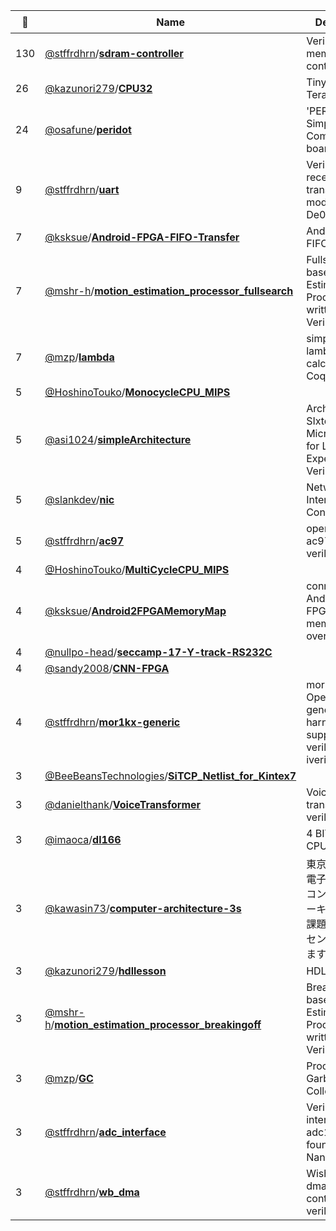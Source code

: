 |:star2: | Name | Description | 🌍|
|---|---|---|---|
|130|[@stffrdhrn](https://github.com/stffrdhrn)/[**sdram-controller**](https://github.com/stffrdhrn/sdram-controller)|Verilog SDRAM memory controller ||
|26|[@kazunori279](https://github.com/kazunori279)/[**CPU32**](https://github.com/kazunori279/CPU32)|Tiny MIPS for Terasic DE0||
|24|[@osafune](https://github.com/osafune)/[**peridot**](https://github.com/osafune/peridot)|'PERIDOT' - Simple & Compact FPGA board||
|9|[@stffrdhrn](https://github.com/stffrdhrn)/[**uart**](https://github.com/stffrdhrn/uart)|Verilog uart receiver and transmitter modules for De0 Nano||
|7|[@ksksue](https://github.com/ksksue)/[**Android-FPGA-FIFO-Transfer**](https://github.com/ksksue/Android-FPGA-FIFO-Transfer)|Android-FPGA FIFO Transfer||
|7|[@mshr-h](https://github.com/mshr-h)/[**motion_estimation_processor_fullsearch**](https://github.com/mshr-h/motion_estimation_processor_fullsearch)|Fullsearch based Motion Estimation Processor written in Verilog-HDL||
|7|[@mzp](https://github.com/mzp)/[**lambda**](https://github.com/mzp/lambda)|simple typed lambda calculus on Coq|[:arrow_upper_right:](http://d.hatena.ne.jp/mzp/)|
|5|[@HoshinoTouko](https://github.com/HoshinoTouko)/[**MonocycleCPU_MIPS**](https://github.com/HoshinoTouko/MonocycleCPU_MIPS)|||
|5|[@asi1024](https://github.com/asi1024)/[**simpleArchitecture**](https://github.com/asi1024/simpleArchitecture)|Architecture of SIxteen-bit MicroProcessor for Laboratory Experiment in Verilog-HDL||
|5|[@slankdev](https://github.com/slankdev)/[**nic**](https://github.com/slankdev/nic)|Network Interface Controller||
|5|[@stffrdhrn](https://github.com/stffrdhrn)/[**ac97**](https://github.com/stffrdhrn/ac97)|opencores ac97 controller verilog core|[:arrow_upper_right:](http://opencores.org/project,ac97)|
|4|[@HoshinoTouko](https://github.com/HoshinoTouko)/[**MultiCycleCPU_MIPS**](https://github.com/HoshinoTouko/MultiCycleCPU_MIPS)|||
|4|[@ksksue](https://github.com/ksksue)/[**Android2FPGAMemoryMap**](https://github.com/ksksue/Android2FPGAMemoryMap)|connects Android to FPGA's memory map over USB.||
|4|[@nullpo-head](https://github.com/nullpo-head)/[**seccamp-17-Y-track-RS232C**](https://github.com/nullpo-head/seccamp-17-Y-track-RS232C)|||
|4|[@sandy2008](https://github.com/sandy2008)/[**CNN-FPGA**](https://github.com/sandy2008/CNN-FPGA)|||
|4|[@stffrdhrn](https://github.com/stffrdhrn)/[**mor1kx-generic**](https://github.com/stffrdhrn/mor1kx-generic)|mor1kx OpenRISC generic test harness support verilator and iverilog||
|3|[@BeeBeansTechnologies](https://github.com/BeeBeansTechnologies)/[**SiTCP_Netlist_for_Kintex7**](https://github.com/BeeBeansTechnologies/SiTCP_Netlist_for_Kintex7)|||
|3|[@danielthank](https://github.com/danielthank)/[**VoiceTransformer**](https://github.com/danielthank/VoiceTransformer)|Voice transformer in verilog||
|3|[@imaoca](https://github.com/imaoca)/[**dl166**](https://github.com/imaoca/dl166)|4 BIT Original CPU||
|3|[@kawasin73](https://github.com/kawasin73)/[**computer-architecture-3s**](https://github.com/kawasin73/computer-architecture-3s)|東京大学工学部電子情報学科のコンピュータアーキテクチャの課題。CPUとアセンブラを作ります。||
|3|[@kazunori279](https://github.com/kazunori279)/[**hdllesson**](https://github.com/kazunori279/hdllesson)|HDL Lesson||
|3|[@mshr-h](https://github.com/mshr-h)/[**motion_estimation_processor_breakingoff**](https://github.com/mshr-h/motion_estimation_processor_breakingoff)|Breakingoff based Motion Estimation Processor written in Verilog-HDL||
|3|[@mzp](https://github.com/mzp)/[**GC**](https://github.com/mzp/GC)|Proof of Garbage Collector||
|3|[@stffrdhrn](https://github.com/stffrdhrn)/[**adc_interface**](https://github.com/stffrdhrn/adc_interface)|Verilog ADC interface for adc128s022 found in De0 Nano||
|3|[@stffrdhrn](https://github.com/stffrdhrn)/[**wb_dma**](https://github.com/stffrdhrn/wb_dma)|Wishbone dma/bridge controller in verily||

